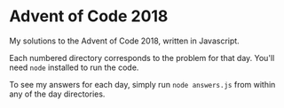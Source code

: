 # Advent of Code 2018

My solutions to the Advent of Code 2018, written in Javascript.

Each numbered directory corresponds to the problem for that day. You'll need `node` installed to run the code.

To see my answers for each day, simply run `node answers.js` from within any of the day directories.